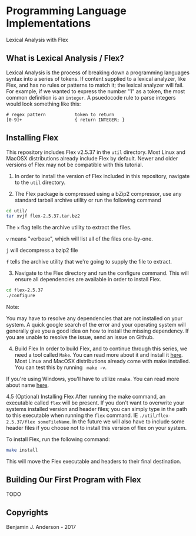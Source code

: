 # Programming Language Implementations
Lexical Analysis with Flex

## What is Lexical Analysis / Flex?
Lexical Analysis is the process of breaking down a programming languages syntax into a series of tokens. If content supplied to a lexical analyzer, like Flex, and has no rules or patterns to match it; the lexical analyzer will fail. For example, if we wanted to express the number "1" as a token, the most common definition is an `integer`. A psuedocode rule to parse integers would look something like this:

```
# regex pattern           token to return
[0-9]+                    { return INTEGER; }
```

## Installing Flex
This repository includes Flex v2.5.37 in the `util` directory. Most Linux and MacOSX distributions already include Flex by default. Newer and older versions of Flex may not be compatible with this tutorial. 

1. In order to install the version of Flex included in this repository, navigate to the `util` directory.

2. The Flex package is compressed using a bZip2 compressor, use any standard tarball archive utility or run the following command

```bash
cd util/
tar xvjf flex-2.5.37.tar.bz2
```

The `x` flag tells the archive utility to extract the files.

`v` means "verbose", which will list all of the files one-by-one.

`j` will decompress a bzip2 file

`f` tells the archive utility that we're going to supply the file to extract.

3. Navigate to the Flex directory and run the configure command. This will ensure all dependencies are available in order to install Flex.

```bash
cd flex-2.5.37
./configure
```

Note:

You may have to resolve any dependencies that are not installed on your system. A quick google search of the error and your operating system will generally give you a good idea on how to install the missing dependency. If you are unable to resolve the issue, send an issue on Github.


4. Build Flex
In order to build Flex, and to continue through this series, we need a tool called `Make`. You can read more about it and install it [here](https://www.gnu.org/software/make/). Most Linux and MacOSX distributions already come with make installed. You can test this by running ` make -v`.

If you're using Windows, you'll have to utilize `nmake`. You can read more about name [here](https://msdn.microsoft.com/en-us/library/dd9y37ha.aspx).

4.5 (Optional) Installing Flex
After running the make command, an executable called `flex` will be present. If you don't want to overwrite your systems installed version and header files; you can simply type in the path to this executable when running the `flex` command. IE `./util/flex-2.5.37/flex someFileName`. In the future we will also have to include some header files if you choose not to install this version of flex on your system.

To install Flex, run the following command:

```bash
make install
```

This will move the Flex executable and headers to their final destination.

## Building Our First Program with Flex
TODO

## Copyrights
Benjamin J. Anderson - 2017